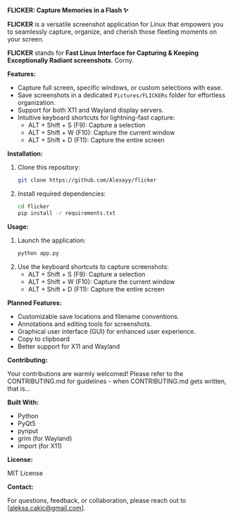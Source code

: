 **FLICKER: Capture Memories in a Flash ✨**

**FLICKER** is a versatile screenshot application for Linux that empowers you to seamlessly capture, organize, and cherish those fleeting moments on your screen.

**FLICKER** stands for **Fast Linux Interface for Capturing & Keeping Exceptionally Radiant screenshots**. Corny.

**Features:**

- Capture full screen, specific windows, or custom selections with ease.
- Save screenshots in a dedicated `Pictures/FLICKERs` folder for effortless organization.
- Support for both X11 and Wayland display servers.
- Intuitive keyboard shortcuts for lightning-fast capture:
    - ALT + Shift + S (F9): Capture a selection
    - ALT + Shift + W (F10): Capture the current window
    - ALT + Shift + D (F11): Capture the entire screen

**Installation:**

1. Clone this repository:
   ```bash
   git clone https://github.com/Alexayy/flicker
   ```
2. Install required dependencies:
   ```bash
   cd flicker
   pip install -r requirements.txt
   ```

**Usage:**

1. Launch the application:
   ```bash
   python app.py
   ```
2. Use the keyboard shortcuts to capture screenshots:
    - ALT + Shift + S (F9): Capture a selection
    - ALT + Shift + W (F10): Capture the current window
    - ALT + Shift + D (F11): Capture the entire screen

**Planned Features:**

- Customizable save locations and filename conventions.
- Annotations and editing tools for screenshots.
- Graphical user interface (GUI) for enhanced user experience.
- Copy to clipboard
- Better support for X11 and Wayland

**Contributing:**

Your contributions are warmly welcomed! Please refer to the CONTRIBUTING.md for guidelines - when CONTRIBUTING.md gets written, that is...

**Built With:**

- Python
- PyQt5
- pynput
- grim (for Wayland)
- import (for X11)

**License:**

MIT License

**Contact:**

For questions, feedback, or collaboration, please reach out to [aleksa.cakic@gmail.com].
